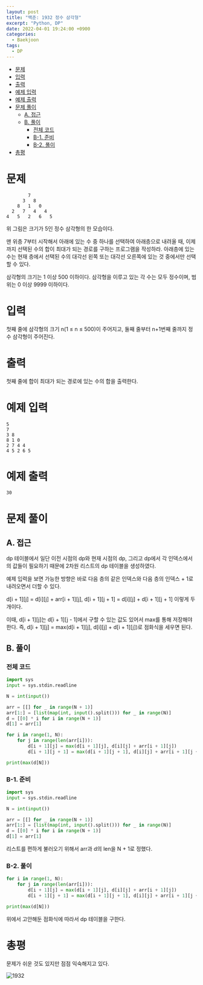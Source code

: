 ```yaml
---
layout: post
title: "백준: 1932 정수 삼각형"
excerpt: "Python, DP"
date: 2022-04-01 19:24:00 +0900
categories:
  - Baekjoon
tags:
  - DP
---
```


- [문제](#문제)
- [입력](#입력)
- [출력](#출력)
- [예제 입력](#예제-입력)
- [예제 출력](#예제-출력)
- [문제 풀이](#문제-풀이)
  - [A. 접근](#a-접근)
  - [B. 풀이](#b-풀이)
    - [전체 코드](#전체-코드)
    - [B-1. 준비](#b-1-준비)
    - [B-2. 풀이](#b-2-풀이)
- [총평](#총평)

# 문제

```
        7
      3   8
    8   1   0
  2   7   4   4
4   5   2   6   5
```

위 그림은 크기가 5인 정수 삼각형의 한 모습이다.

맨 위층 7부터 시작해서 아래에 있는 수 중 하나를 선택하여 아래층으로 내려올 때, 이제까지 선택된 수의 합이 최대가 되는 경로를 구하는 프로그램을 작성하라. 아래층에 있는 수는 현재 층에서 선택된 수의 대각선 왼쪽 또는 대각선 오른쪽에 있는 것 중에서만 선택할 수 있다.

삼각형의 크기는 1 이상 500 이하이다. 삼각형을 이루고 있는 각 수는 모두 정수이며, 범위는 0 이상 9999 이하이다.

# 입력

첫째 줄에 삼각형의 크기 n(1 ≤ n ≤ 500)이 주어지고, 둘째 줄부터 n+1번째 줄까지 정수 삼각형이 주어진다.

# 출력

첫째 줄에 합이 최대가 되는 경로에 있는 수의 합을 출력한다.

# 예제 입력

```
5
7
3 8
8 1 0
2 7 4 4
4 5 2 6 5
```

# 예제 출력

```
30
```

# 문제 풀이

## A. 접근

dp 테이블에서 일단 이전 시점의 dp와 현재 시점의 dp, 그리고 dp에서 각 인덱스에서의 값들이 필요하기 때문에 2차원 리스트의 dp 테이블을 생성하였다.

예제 입력을 보면 가능한 방향은 바로 다음 층의 같은 인덱스와 다음 층의 인덱스 + 1로 내려오면서 더할 수 있다.

d[i + 1][j] = d[i][j] + arr[i + 1][j], d[i + 1][j + 1] = d[i][j] + d[i + 1][j + 1] 이렇게 두 개이다.

이때, d[i + 1][j]는 d[i + 1][j - 1]에서 구할 수 있는 값도 있어서 max를 통해 저장해야 한다. 즉, d[i + 1][j] = max(d[i + 1][j], d[i][j] + d[i + 1][j])로 점화식을 세우면 된다.

## B. 풀이

### 전체 코드

```py
import sys
input = sys.stdin.readline

N = int(input())

arr = [[] for _ in range(N + 1)]
arr[1:] = [list(map(int, input().split())) for _ in range(N)]
d = [[0] * i for i in range(N + 1)]
d[1] = arr[1]

for i in range(1, N):
    for j in range(len(arr[i])):
        d[i + 1][j] = max(d[i + 1][j], d[i][j] + arr[i + 1][j])
        d[i + 1][j + 1] = max(d[i + 1][j + 1], d[i][j] + arr[i + 1][j + 1])

print(max(d[N]))
```

### B-1. 준비

```py
import sys
input = sys.stdin.readline

N = int(input())

arr = [[] for _ in range(N + 1)]
arr[1:] = [list(map(int, input().split())) for _ in range(N)]
d = [[0] * i for i in range(N + 1)]
d[1] = arr[1]
```

리스트를 편하게 불러오기 위해서 arr과 d의 len을 N + 1로 정했다.

### B-2. 풀이

```py
for i in range(1, N):
    for j in range(len(arr[i])):
        d[i + 1][j] = max(d[i + 1][j], d[i][j] + arr[i + 1][j])
        d[i + 1][j + 1] = max(d[i + 1][j + 1], d[i][j] + arr[i + 1][j + 1])

print(max(d[N]))
```

위에서 고안해둔 점화식에 따라서 dp 테이블을 구한다.

# 총평

문제가 쉬운 것도 있지만 점점 익숙해지고 있다.

![1932](https://user-images.githubusercontent.com/83271772/161247691-cc11b86c-a1d4-4a1b-b950-905edab047c4.PNG)
